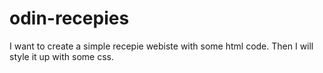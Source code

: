 # odin-recepies
I want to create a simple recepie webiste with some html code. Then I will style it up with some css. 